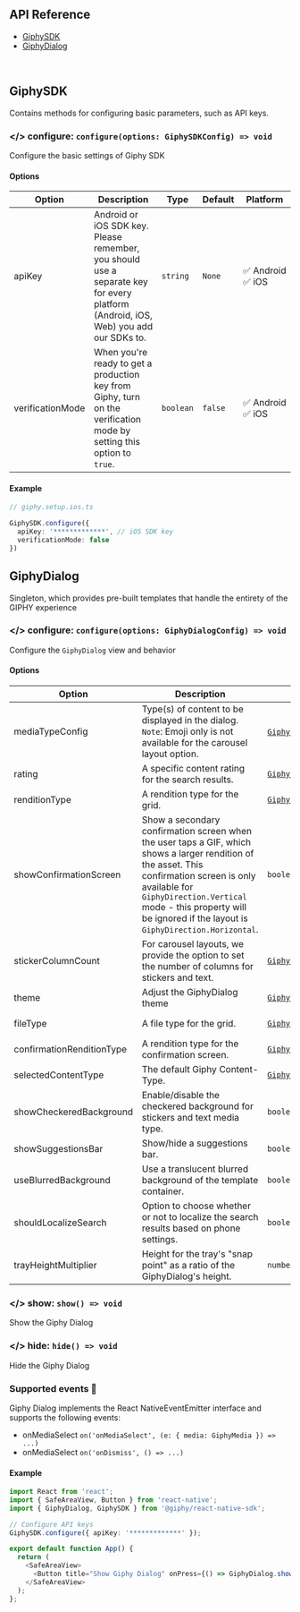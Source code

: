 ## API Reference

* [GiphySDK](#giphysdk)
* [GiphyDialog](#giphydialog)

<br/>

## GiphySDK
Contains methods for configuring basic parameters, such as API keys.

### </> configure: `configure(options: GiphySDKConfig) => void`
Configure the basic settings of Giphy SDK
#### Options
| Option           | Description                                                                                                                        | Type      | Default | Platform                        |
|------------------|------------------------------------------------------------------------------------------------------------------------------------|-----------|---------|---------------------------------|
| apiKey           | Android or iOS SDK key. Please remember, you should use a separate key for every platform (Android, iOS, Web) you add our SDKs to. | `string`  | `None`  | ✅&nbsp;Android <br/> ✅&nbsp;iOS |
| verificationMode | When you're ready to get a production key from Giphy, turn on the verification mode by setting this option to `true`.              | `boolean` | `false` | ✅&nbsp;Android <br/> ✅&nbsp;iOS |
#### Example
```typescript
// giphy.setup.ios.ts

GiphySDK.configure({
  apiKey: '*************', // iOS SDK key
  verificationMode: false
})
```

## GiphyDialog
Singleton, which provides pre-built templates that handle the entirety of the GIPHY experience
### </> configure: `configure(options: GiphyDialogConfig) => void`
Configure the `GiphyDialog` view and behavior
#### Options
| Option                    | Description                                                                                                                                                                                                                                                             | Type                                                                                                                                                    | Default                                                                                                                                                                | Platform                        |
|---------------------------|-------------------------------------------------------------------------------------------------------------------------------------------------------------------------------------------------------------------------------------------------------------------------|---------------------------------------------------------------------------------------------------------------------------------------------------------|------------------------------------------------------------------------------------------------------------------------------------------------------------------------|---------------------------------|
| mediaTypeConfig           | Type(s) of content to be displayed in the dialog. <br/> `Note`: Emoji only is not available for the carousel layout option.                                                                                                                                             | [`GiphyContentType`](https://github.com/Giphy/giphy-react-native-sdk/blob/5c4586c09acc6ebbc760feecede4b740f55e4d9a/src/native/types.ts#L7-L13) \[\]     | <details><summary>Expand</summary>`[GiphyContentType.Recents, GiphyContentType.Gif,GiphyContentType.Sticker, GiphyContentType.Emoji, GiphyContentType.Text]`</details> | ✅&nbsp;Android <br/> ✅&nbsp;iOS |
| rating                    | A specific content rating for the search results.                                                                                                                                                                                                                       | [`GiphyRating`](https://github.com/Giphy/giphy-react-native-sdk/blob/5c4586c09acc6ebbc760feecede4b740f55e4d9a/src/native/types.ts#L22-L29)              | `GiphyRating.PG13`                                                                                                                                                     | ✅&nbsp;Android <br/> ✅&nbsp;iOS |
| renditionType             | A rendition type for the grid.                                                                                                                                                                                                                                          | [`GiphyRendition`](https://github.com/Giphy/giphy-react-native-sdk/blob/5c4586c09acc6ebbc760feecede4b740f55e4d9a/src/native/types.ts#L31-L51)           | `GiphyRendition.FixedWidth`                                                                                                                                            | ✅&nbsp;Android <br/> ✅&nbsp;iOS |
| showConfirmationScreen    | Show a secondary confirmation screen when the user taps a GIF, which shows a larger rendition of the asset. This confirmation screen is only available for `GiphyDirection.Vertical` mode - this property will be ignored if the layout is `GiphyDirection.Horizontal`. | `boolean`                                                                                                                                               | `false`                                                                                                                                                                | ✅&nbsp;Android <br/> ✅&nbsp;iOS |
| stickerColumnCount        | For carousel layouts, we provide the option to set the number of columns for stickers and text.                                                                                                                                                                         | [`GiphyStickersColumnCount`](https://github.com/Giphy/giphy-react-native-sdk/blob/5c4586c09acc6ebbc760feecede4b740f55e4d9a/src/native/types.ts#L53-L57) | `GiphyStickersColumnCount.Three`                                                                                                                                       | ✅&nbsp;Android <br/> ✅&nbsp;iOS |
| theme                     | Adjust the GiphyDialog theme                                                                                                                                                                                                                                            | [`GiphyThemePreset`](https://github.com/Giphy/giphy-react-native-sdk/blob/5c4586c09acc6ebbc760feecede4b740f55e4d9a/src/native/types.ts#L1-L5)           | `GiphyThemePreset.Light`                                                                                                                                               | ✅&nbsp;Android <br/> ✅&nbsp;iOS |
| fileType                  | A file type for the grid.                                                                                                                                                                                                                                               | [`GiphyFileExtension`](https://github.com/Giphy/giphy-react-native-sdk/blob/5c4586c09acc6ebbc760feecede4b740f55e4d9a/src/native/types.ts#L59-L63)       | `GiphyFileExtension`                                                                                                                                                   | ✅&nbsp;Android <br/> ✅&nbsp;iOS |
| confirmationRenditionType | A rendition type for the confirmation screen.                                                                                                                                                                                                                           | [`GiphyRendition`](https://github.com/Giphy/giphy-react-native-sdk/blob/5c4586c09acc6ebbc760feecede4b740f55e4d9a/src/native/types.ts#L31-L51)           | `GiphyRendition.Original`                                                                                                                                              | ✅&nbsp;Android <br/> ❌&nbsp;iOS |
| selectedContentType       | The default Giphy Content-Type.                                                                                                                                                                                                                                         | [`GiphyContentType`](https://github.com/Giphy/giphy-react-native-sdk/blob/5c4586c09acc6ebbc760feecede4b740f55e4d9a/src/native/types.ts#L7-L13)          | `GiphyContentType.Gif`                                                                                                                                                 | ✅&nbsp;Android <br/> ❌&nbsp;iOS |
| showCheckeredBackground   | Enable/disable the checkered background for stickers and text media type.                                                                                                                                                                                               | `boolean`                                                                                                                                               | `false`                                                                                                                                                                | ✅&nbsp;Android <br/> ❌&nbsp;iOS |
| showSuggestionsBar        | Show/hide a suggestions bar.                                                                                                                                                                                                                                            | `boolean`                                                                                                                                               | `true`                                                                                                                                                                 | ✅&nbsp;Android <br/> ❌&nbsp;iOS |
| useBlurredBackground      | Use a translucent blurred background of the template container.                                                                                                                                                                                                         | `boolean`                                                                                                                                               | `false`                                                                                                                                                                | ✅&nbsp;Android <br/> ❌&nbsp;iOS |
| shouldLocalizeSearch      | Option to choose whether or not to localize the search results based on phone settings.                                                                                                                                                                                 | `boolean`                                                                                                                                               | `false`                                                                                                                                                                | ❌&nbsp;Android <br/> ✅&nbsp;iOS |
| trayHeightMultiplier      | Height for the tray's "snap point" as a ratio of the GiphyDialog's height.                                                                                                                                                                                              | `number`                                                                                                                                                | `0.7`                                                                                                                                                                  | ❌&nbsp;Android <br/> ✅&nbsp;iOS |
### </> show: `show() => void`
Show the Giphy Dialog
### </> hide: `hide() => void`
Hide the Giphy Dialog
### Supported events &#x1F514;
Giphy Dialog implements the React NativeEventEmitter interface and supports the following events:
* onMediaSelect ```on('onMediaSelect', (e: { media: GiphyMedia }) => ...)```
* onMediaSelect ```on('onDismiss', () => ...)```
#### Example
```typescript jsx
import React from 'react';
import { SafeAreaView, Button } from 'react-native';
import { GiphyDialog, GiphySDK } from '@giphy/react-native-sdk';

// Configure API keys
GiphySDK.configure({ apiKey: '*************' });

export default function App() {
  return (
    <SafeAreaView>
      <Button title="Show Giphy Dialog" onPress={() => GiphyDialog.show()} />
    </SafeAreaView>
  );
};
```
